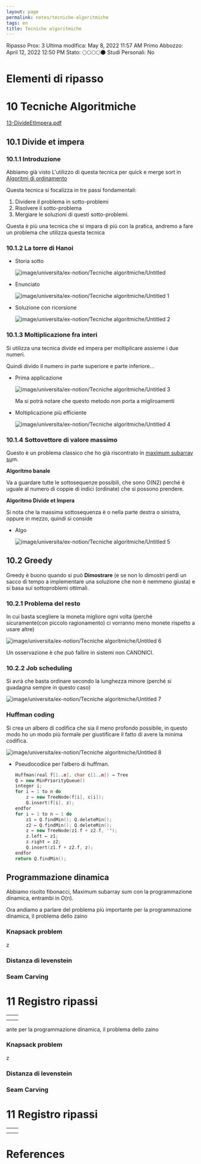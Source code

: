 ```yaml
---
layout: page
permalink: notes/tecniche-algoritmiche
tags: en
title: Tecniche algoritmiche
---
```


Ripasso Prox: 3
Ultima modifica: May 8, 2022 11:57 AM
Primo Abbozzo: April 12, 2022 12:50 PM
Stato: 🌕🌕🌕🌕🌑
Studi Personali: No

# Elementi di ripasso

# 10 Tecniche Algoritmiche

[13-DivideEtImpera.pdf](Tecniche%20algoritmiche%200bb8874d51fd470896a78cb2a0b1c748/13-DivideEtImpera.pdf)

## 10.1 Divide et impera

### 10.1.1 Introduzione

Abbiamo già visto L'utilizzo di questa tecnica per quick e merge sort in [Algoritmi di ordinamento](/notes/algoritmi-di-ordinamento)

Questa tecnica si focalizza in tre passi fondamentali:

1. Dividere il problema in sotto-problemi
2. Risolvere il sotto-problema
3. Mergiare le soluzioni di questi sotto-problemi.

Questa è più una tecnica che si impara di più con la pratica, andremo a fare un problema che utilizza questa tecnica

### 10.1.2 La torre di Hanoi

- Storia sotto

    <img src="/images/notes/image/universita/ex-notion/Tecniche algoritmiche/Untitled.png" alt="image/universita/ex-notion/Tecniche algoritmiche/Untitled">


- Enunciato

    <img src="/images/notes/image/universita/ex-notion/Tecniche algoritmiche/Untitled 1.png" alt="image/universita/ex-notion/Tecniche algoritmiche/Untitled 1">

- Soluzione con ricorsione

    <img src="/images/notes/image/universita/ex-notion/Tecniche algoritmiche/Untitled 2.png" alt="image/universita/ex-notion/Tecniche algoritmiche/Untitled 2">


### 10.1.3 Moltiplicazione fra interi

Si utilizza una tecnica divide ed impera per moltiplicare assieme i due numeri.

Quindi divido il numero in parte superiore e parte inferiore...

- Prima applicazione

    <img src="/images/notes/image/universita/ex-notion/Tecniche algoritmiche/Untitled 3.png" alt="image/universita/ex-notion/Tecniche algoritmiche/Untitled 3">

    Ma si potrà notare che questo metodo non porta a migliroamenti

- Moltiplicazione più efficiente

    <img src="/images/notes/image/universita/ex-notion/Tecniche algoritmiche/Untitled 4.png" alt="image/universita/ex-notion/Tecniche algoritmiche/Untitled 4">


### 10.1.4 Sottovettore di valore massimo

Questo è un problema classico che ho già riscontrato in [maximum subarray su](https://cses.fi/problemset/task/1643)m.

**Algoritmo banale**

Va a guardare tutte le sottosequenze possibili, che sono O(N2) perché è uguale al numero di coppie di indici (ordinate) che si possono prendere.

**Algoritmo Divide et Impera**

Si nota che la massima sottosequenza è o nella parte destra o sinistra, oppure in mezzo, quindi si conside

- Algo

    <img src="/images/notes/image/universita/ex-notion/Tecniche algoritmiche/Untitled 5.png" alt="image/universita/ex-notion/Tecniche algoritmiche/Untitled 5">


## 10.2 Greedy

Greedy è buono quando si può **Dimostrare** (e se non lo dimostri perdi un sacco di tempo a implementare una soluzione che non è nemmeno giusta) e si basa sui sottoproblemi ottimali.

### 10.2.1 Problema del resto

In cui basta scegliere la moneta migliore ogni volta (perché sicuramente(con piccolo ragionamento) ci vorranno meno monete rispetto a usare altre)

<img src="/images/notes/image/universita/ex-notion/Tecniche algoritmiche/Untitled 6.png" alt="image/universita/ex-notion/Tecniche algoritmiche/Untitled 6">

Un osservazione è che può fallire in sistemi non CANONICI.

### 10.2.2 Job scheduling

Si avrà che basta ordinare secondo la lunghezza minore (perché si guadagna sempre in questo caso)

<img src="/images/notes/image/universita/ex-notion/Tecniche algoritmiche/Untitled 7.png" alt="image/universita/ex-notion/Tecniche algoritmiche/Untitled 7">

### Huffman coding

Si crea un albero di codifica che sia il meno profondo possibile, in questo modo ho un modo più formale per giustificare il fatto di avere la minima codifica.

<img src="/images/notes/image/universita/ex-notion/Tecniche algoritmiche/Untitled 8.png" alt="image/universita/ex-notion/Tecniche algoritmiche/Untitled 8">

- Pseudocodice per l’albero di huffman.

    ```cpp
    Huffman(real f[1..n], char c[1..n]) → Tree
    Q ← new MinPriorityQueue()
    integer i;
    for i ← 1 to n do
    	z ← new TreeNode(f[i], c[i]);
    	Q.insert(f[i], z);
    endfor
    for i ← 1 to n – 1 do
    	z1 ← Q.findMin(); Q.deleteMin();
    	z2 ← Q.findMin(); Q.deleteMin();
    	z ← new TreeNode(z1.f + z2.f, '');
    	z.left ← z1;
    	z.right ← z2;
    	Q.insert(z1.f + z2.f, z);
    endfor
    return Q.findMin();
    ```


## Programmazione dinamica

Abbiamo risolto fibonacci, Maximum subarray sum con la programmazione dinamica, entrambi in O(n).

Ora andiamo a parlare del problema più importante per la programmazione dinamica, il problema dello zaino

### Knapsack problem

z

### Distanza di levenstein

### Seam Carving

# 11 Registro ripassi

|  |  |
| --- | --- |
|  |  |
|  |  |
ante per la programmazione dinamica, il problema dello zaino

### Knapsack problem

z

### Distanza di levenstein

### Seam Carving

# 11 Registro ripassi

|  |  |
| --- | --- |
|  |  |
|  |  |

# References